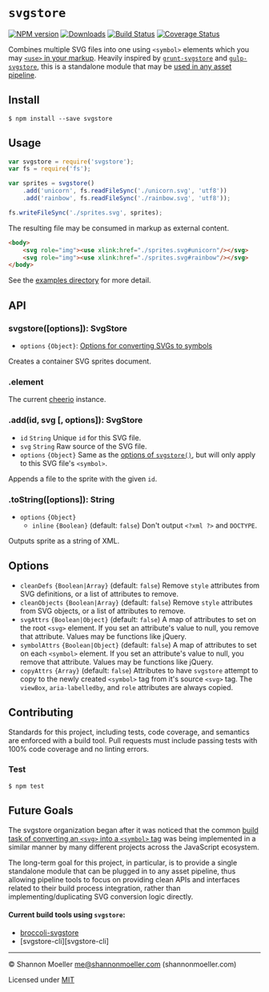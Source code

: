 # `svgstore`

[![NPM version][npm-img]][npm-url] [![Downloads][downloads-img]][npm-url] [![Build Status][travis-img]][travis-url] [![Coverage Status][coveralls-img]][coveralls-url]

Combines multiple SVG files into one using `<symbol>` elements which you may [`<use>` in your markup](https://css-tricks.com/svg-sprites-use-better-icon-fonts/). Heavily inspired by [`grunt-svgstore`](https://github.com/FWeinb/grunt-svgstore) and [`gulp-svgstore`](https://github.com/w0rm/gulp-svgstore), this is a standalone module that may be [used in any asset pipeline](#future-goals).

## Install

    $ npm install --save svgstore

## Usage

```js
var svgstore = require('svgstore');
var fs = require('fs');

var sprites = svgstore()
    .add('unicorn', fs.readFileSync('./unicorn.svg', 'utf8'))
    .add('rainbow', fs.readFileSync('./rainbow.svg', 'utf8'));

fs.writeFileSync('./sprites.svg', sprites);
```

The resulting file may be consumed in markup as external content.

```html
<body>
    <svg role="img"><use xlink:href="./sprites.svg#unicorn"/></svg>
    <svg role="img"><use xlink:href="./sprites.svg#rainbow"/></svg>
</body>
```

See the [examples directory](https://github.com/shannonmoeller/svgstore/tree/master/docs/examples) for more detail.

## API

### svgstore([options]): SvgStore

- `options` `{Object}`: [Options for converting SVGs to symbols](#svgstore-options)

Creates a container SVG sprites document.

### .element

The current [cheerio](https://github.com/cheeriojs/cheerio) instance.

### .add(id, svg [, options]): SvgStore

- `id` `String` Unique `id` for this SVG file.
- `svg` `String` Raw source of the SVG file.
- `options` `{Object}` Same as the [options of `svgstore()`](#svgstore-options), but will only apply to this SVG file's `<symbol>`.

Appends a file to the sprite with the given `id`.

### .toString([options]): String

- `options` `{Object}`
  - `inline` `{Boolean}` (default: `false`) Don't output `<?xml ?>` and `DOCTYPE`.

Outputs sprite as a string of XML.

## <a name="svgstore-options"></a>Options

- `cleanDefs` `{Boolean|Array}` (default: `false`) Remove `style` attributes from SVG definitions, or a list of attributes to remove.
- `cleanObjects` `{Boolean|Array}` (default: `false`) Remove `style` attributes from SVG objects, or a list of attributes to remove.
- `svgAttrs` `{Boolean|Object}` (default: `false`) A map of attributes to set on the root `<svg>` element. If you set an attribute's value to null, you remove that attribute. Values may be functions like jQuery.
- `symbolAttrs` `{Boolean|Object}` (default: `false`) A map of attributes to set on each `<symbol>` element. If you set an attribute's value to null, you remove that attribute. Values may be functions like jQuery.
- `copyAttrs` `{Array}` (default: `false`) Attributes to have `svgstore` attempt to copy to the newly created `<symbol>` tag from it's source `<svg>` tag. The `viewBox`, `aria-labelledby`, and `role` attributes are always copied.

## Contributing

Standards for this project, including tests, code coverage, and semantics are enforced with a build tool. Pull requests must include passing tests with 100% code coverage and no linting errors.

### Test

    $ npm test

## Future Goals

The svgstore organization began after it was noticed that the common [build task of converting an `<svg>` into a `<symbol>` tag](https://css-tricks.com/svg-symbol-good-choice-icons/) was being implemented in a similar manner by many different projects across the JavaScript ecosystem.

The long-term goal for this project, in particular, is to provide a single standalone module that can be plugged in to any asset pipeline, thus allowing pipeline tools to focus on providing clean APIs and interfaces related to their build process integration, rather than implementing/duplicating SVG conversion logic directly.

#### Current build tools using `svgstore`:

* [broccoli-svgstore][broccoli-svgstore]
* [svgstore-cli][svgstore-cli]

----

© Shannon Moeller <me@shannonmoeller.com> (shannonmoeller.com)

Licensed under [MIT](http://shannonmoeller.com/mit.txt)

[coveralls-img]: http://img.shields.io/coveralls/svgstore/svgstore/master.svg?style=flat-square
[coveralls-url]: https://coveralls.io/r/svgstore/svgstore
[downloads-img]: http://img.shields.io/npm/dm/svgstore.svg?style=flat-square
[npm-img]:       http://img.shields.io/npm/v/svgstore.svg?style=flat-square
[npm-url]:       https://npmjs.org/package/svgstore
[travis-img]:    http://img.shields.io/travis/svgstore/svgstore.svg?style=flat-square
[travis-url]:    https://travis-ci.org/svgstore/svgstore
[broccoli-svgstore]: https://github.com/svgstore/broccoli-svgstore
